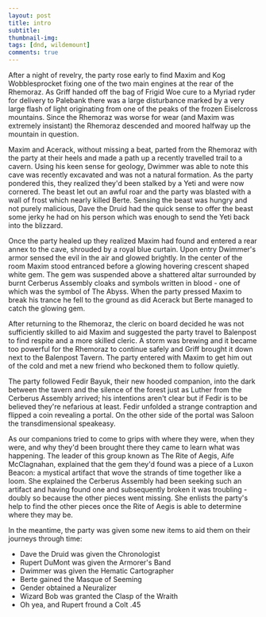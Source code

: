 ```yaml
---
layout: post
title: intro
subtitle: 
thumbnail-img:
tags: [dnd, wildemount]
comments: true
--- 
```

 

After a night of revelry, the party rose early to find Maxim and Kog Wobblesprocket fixing one of the two main engines at the rear of the Rhemoraz. As Griff handed off the bag of Frigid Woe cure to a Myriad ryder for delivery to Palebank there was a large disturbance marked by a very large flash of light originating from one of the peaks of the frozen Eiselcross mountains. Since the Rhemoraz was worse for wear (and Maxim was extremely insistant) the Rhemoraz descended and moored halfway up the mountain in question.

Maxim and Acerack, without missing a beat, parted from the Rhemoraz with the party at their heels and made a path up a recently travelled trail to a cavern. Using his keen sense for geology, Dwimmer was able to note this cave was recently excavated and was not a natural formation. As the party pondered this, they realized they'd been stalked by a Yeti and were now cornered. The beast let out an awful roar and the party was blasted with a wall of frost which nearly killed Berte. Sensing the beast was hungry and not purely malicious, Dave the Druid had the quick sense to offer the beast some jerky he had on his person which was enough to send the Yeti back into the blizzard.

Once the party healed up they realized Maxim had found and entered a rear annex to the cave, shrouded by a royal blue curtain. Upon entry Dwimmer's armor sensed the evil in the air and glowed brightly. In the center of the room Maxim stood entranced before a glowing hovering crescent shaped white gem. The gem was suspended above a shattered altar surrounded by burnt Cerberus Assembly cloaks and symbols written in blood - one of which was the symbol of The Abyss. When the party pressed Maxim to break his trance he fell to the ground as did Acerack but Berte managed to catch the glowing gem.

After returning to the Rhemoraz, the cleric on board decided he was not sufficiently skilled to aid Maxim and suggested the party travel to Balenpost to find respite and a more skilled cleric. A storm was brewing and it became too powerful for the Rhemoraz to continue safely and Griff brought it down next to the Balenpost Tavern. The party entered with Maxim to get him out of the cold and met a new friend who beckoned them to follow quietly.

The party followed Fedir Bayuk, their new hooded companion, into the dark between the tavern and the silence of the forest just as Luther from the Cerberus Assembly arrived; his intentions aren't clear but if Fedir is to be believed they're nefarious at least. Fedir unfolded a strange contraption and flipped a coin revealing a portal. On the other side of the portal was Saloon the transdimensional speakeasy.

As our companions tried to come to grips with where they were, when they were, and why they'd been brought there they came to learn what was happening. The leader of this group known as The Rite of Aegis, Aife McClagnahan, explained that the gem they'd found was a piece of a Luxon Beacon: a mystical artifact that wove the strands of time together like a loom. She explained the Cerberus Assembly had been seeking such an artifact and having found one and subsequently broken it was troubling - doubly so because the other pieces went missing. She enlists the party's help to find the other pieces once the Rite of Aegis is able to determine where they may be.

In the meantime, the party was given some new items to aid them on their journeys through time:
- Dave the Druid was given the Chronologist
- Rupert DuMont was given the Armorer's Band
- Dwimmer was given the Hematic Cartographer
- Berte gained the Masque of Seeming
- Gender obtained a Neuralizer
- Wizard Bob was granted the Clasp of the Wraith
- Oh yea, and Rupert fround a Colt .45


